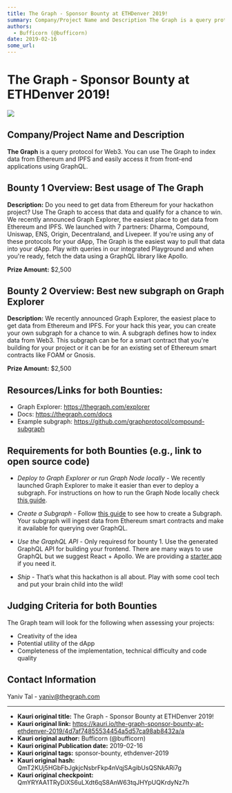 ```yaml
---
title: The Graph - Sponsor Bounty at ETHDenver 2019!
summary: Company/Project Name and Description The Graph is a query protocol for Web3. You can use The Graph to index data from Ethereum and IPFS and easily access it from front-end applications using GraphQL. Bounty 1 Overview- Best usage of The Graph Description- Do you need to get data from Ethereum for your hackathon project? Use The Graph to access that data and qualify for a chance to win. We recently announced Graph Explorer, the easiest place to get data from Ethereum and IPFS. We launched with 7
authors:
  - Bufficorn (@bufficorn)
date: 2019-02-16
some_url: 
---
```


# The Graph - Sponsor Bounty at ETHDenver 2019!

![](https://ipfs.infura.io/ipfs/QmT9k8Lwq6oMieV4AdQLT7NadajD9gNmEWcTC3oTMx8rkt)


## Company/Project Name and Description

**The Graph** is a query protocol for Web3. You can use The Graph to index data from Ethereum and IPFS and easily access it from front-end applications using GraphQL.

## Bounty 1 Overview: Best usage of The Graph

**Description:** Do you need to get data from Ethereum for your hackathon project? Use The Graph to access that data and qualify for a chance to win. We recently announced Graph Explorer, the easiest place to get data from Ethereum and IPFS. We launched with 7 partners: Dharma, Compound, Uniswap, ENS, Origin, Decentraland, and Livepeer. If you're using any of these protocols for your dApp, The Graph is the easiest way to pull that data into your dApp. Play with queries in our integrated Playground and when you're ready, fetch the data using a GraphQL library like Apollo.

**Prize Amount:** $2,500

## Bounty 2 Overview: Best new subgraph on Graph Explorer

**Description:** We recently announced Graph Explorer, the easiest place to get data from Ethereum and IPFS. For your hack this year, you can create your own subgraph for a chance to win. A subgraph defines how to index data from Web3. This subgraph can be for a smart contract that you're building for your project or it can be for an existing set of Ethereum smart contracts like FOAM or Gnosis.

**Prize Amount:** $2,500



## Resources/Links for both Bounties:
- Graph Explorer: https://thegraph.com/explorer
- Docs: https://thegraph.com/docs
- Example subgraph: https://github.com/graphprotocol/compound-subgraph

## Requirements for both Bounties (e.g., link to open source code)
- *Deploy to Graph Explorer or run Graph Node locally* - We recently launched Graph Explorer to make it easier than ever to deploy a subgraph. For instructions on how to run the Graph Node locally check [this guide](https://thegraph.com/docs/quick-start#local-development).

- *Create a Subgraph* - Follow [this guide](https://thegraph.com/docs/define-a-subgraph) to see how to create a Subgraph. Your subgraph will ingest data from Ethereum smart contracts and make it available for querying over GraphQL.

- *Use the GraphQL API* - Only requiresd for bounty 1. Use the generated GraphQL API for building your frontend. There are many ways to use GraphQL but we suggest React + Apollo. We are providing a [starter app](https://github.com/graphprotocol/ethdenver-dapp/) if you need it.

- *Ship* - That’s what this hackathon is all about. Play with some cool tech and put your brain child into the wild!

## Judging Criteria for both Bounties

The Graph team will look for the following when assessing your projects:

- Creativity of the idea
- Potential utility of the dApp
- Completeness of the implementation, technical difficulty and code quality

## Contact Information

Yaniv Tal - yaniv@thegraph.com






---

- **Kauri original title:** The Graph - Sponsor Bounty at ETHDenver 2019!
- **Kauri original link:** https://kauri.io/the-graph-sponsor-bounty-at-ethdenver-2019/4d7af74855534454a5d57ca98ab8432a/a
- **Kauri original author:** Bufficorn (@bufficorn)
- **Kauri original Publication date:** 2019-02-16
- **Kauri original tags:** sponsor-bounty, ethdenver-2019
- **Kauri original hash:** QmT2KUj5HGbFbJgkjcNsbrFkp4nVqjSAgibUsQSNkARi7g
- **Kauri original checkpoint:** QmYRYAA1TRyDiXS6uLXdt6qS8AnW63tqJHYpUQKrdyNz7h




